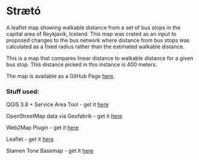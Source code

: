 # Strætó

A leaflet map showing walkable distance from a set of bus stops in the capital area of Reykjavik, Iceland. This map was crated as an input to proposed changes to the bus network where distance from bus stops was calculated as a fixed radius rather than the estimated walkable distance.

This is a map that compares linear distance to walkable distance for a given bus stop. This distance picked in this instance is 400 meters.

The map is available as a GitHub Page [here](https://ragnarheidar.github.io/straeto/).

### Stuff used:
QGIS 3.8 + Service Area Tool  - get it [here](https://www.qgis.org/en/site/)

OpenStreetMap data via Geofabrik - get it [here](https://www.geofabrik.de/data/download.html)

Web2Map Plugin - get it [here](https://plugins.qgis.org/plugins/qgis2web/)

Leaflet - get it [here](https://leafletjs.com/)

Stamen Tone Basemap - get it [here](http://maps.stamen.com/#toner)
